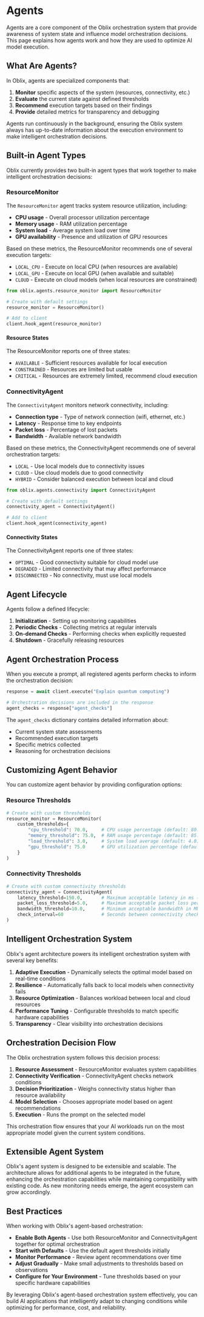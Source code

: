# Agents

Agents are a core component of the Oblix orchestration system that provide awareness of system state and influence model orchestration decisions. This page explains how agents work and how they are used to optimize AI model execution.

## What Are Agents?

In Oblix, agents are specialized components that:

1. **Monitor** specific aspects of the system (resources, connectivity, etc.)
2. **Evaluate** the current state against defined thresholds
3. **Recommend** execution targets based on their findings
4. **Provide** detailed metrics for transparency and debugging

Agents run continuously in the background, ensuring the Oblix system always has up-to-date information about the execution environment to make intelligent orchestration decisions.

## Built-in Agent Types

Oblix currently provides two built-in agent types that work together to make intelligent orchestration decisions:

### ResourceMonitor

The `ResourceMonitor` agent tracks system resource utilization, including:

- **CPU usage** - Overall processor utilization percentage
- **Memory usage** - RAM utilization percentage
- **System load** - Average system load over time
- **GPU availability** - Presence and utilization of GPU resources

Based on these metrics, the ResourceMonitor recommends one of several execution targets:

- `LOCAL_CPU` - Execute on local CPU (when resources are available)
- `LOCAL_GPU` - Execute on local GPU (when available and suitable)
- `CLOUD` - Execute on cloud models (when local resources are constrained)

```python
from oblix.agents.resource_monitor import ResourceMonitor

# Create with default settings
resource_monitor = ResourceMonitor()

# Add to client
client.hook_agent(resource_monitor)
```

#### Resource States

The ResourceMonitor reports one of three states:

- `AVAILABLE` - Sufficient resources available for local execution
- `CONSTRAINED` - Resources are limited but usable
- `CRITICAL` - Resources are extremely limited, recommend cloud execution

### ConnectivityAgent

The `ConnectivityAgent` monitors network connectivity, including:

- **Connection type** - Type of network connection (wifi, ethernet, etc.)
- **Latency** - Response time to key endpoints
- **Packet loss** - Percentage of lost packets
- **Bandwidth** - Available network bandwidth

Based on these metrics, the ConnectivityAgent recommends one of several orchestration targets:

- `LOCAL` - Use local models due to connectivity issues
- `CLOUD` - Use cloud models due to good connectivity
- `HYBRID` - Consider balanced execution between local and cloud

```python
from oblix.agents.connectivity import ConnectivityAgent

# Create with default settings
connectivity_agent = ConnectivityAgent()

# Add to client
client.hook_agent(connectivity_agent)
```

#### Connectivity States

The ConnectivityAgent reports one of three states:

- `OPTIMAL` - Good connectivity suitable for cloud model use
- `DEGRADED` - Limited connectivity that may affect performance
- `DISCONNECTED` - No connectivity, must use local models

## Agent Lifecycle

Agents follow a defined lifecycle:

1. **Initialization** - Setting up monitoring capabilities
2. **Periodic Checks** - Collecting metrics at regular intervals
3. **On-demand Checks** - Performing checks when explicitly requested
4. **Shutdown** - Gracefully releasing resources

## Agent Orchestration Process

When you execute a prompt, all registered agents perform checks to inform the orchestration decision:

```python
response = await client.execute("Explain quantum computing")

# Orchestration decisions are included in the response
agent_checks = response["agent_checks"]
```

The `agent_checks` dictionary contains detailed information about:

- Current system state assessments
- Recommended execution targets
- Specific metrics collected
- Reasoning for orchestration decisions

## Customizing Agent Behavior

You can customize agent behavior by providing configuration options:

### Resource Thresholds

```python
# Create with custom thresholds
resource_monitor = ResourceMonitor(
    custom_thresholds={
        "cpu_threshold": 70.0,     # CPU usage percentage (default: 80.0)
        "memory_threshold": 75.0,  # RAM usage percentage (default: 85.0)
        "load_threshold": 3.0,     # System load average (default: 4.0)
        "gpu_threshold": 75.0      # GPU utilization percentage (default: 85.0)
    }
)
```

### Connectivity Thresholds

```python
# Create with custom connectivity thresholds
connectivity_agent = ConnectivityAgent(
    latency_threshold=150.0,       # Maximum acceptable latency in ms (default: 200.0)
    packet_loss_threshold=5.0,     # Maximum acceptable packet loss percentage (default: 10.0)
    bandwidth_threshold=10.0,      # Minimum acceptable bandwidth in Mbps (default: 5.0)
    check_interval=60              # Seconds between connectivity checks (default: 30)
)
```

## Intelligent Orchestration System

Oblix's agent architecture powers its intelligent orchestration system with several key benefits:

1. **Adaptive Execution** - Dynamically selects the optimal model based on real-time conditions
2. **Resilience** - Automatically falls back to local models when connectivity fails
3. **Resource Optimization** - Balances workload between local and cloud resources
4. **Performance Tuning** - Configurable thresholds to match specific hardware capabilities
5. **Transparency** - Clear visibility into orchestration decisions

## Orchestration Decision Flow

The Oblix orchestration system follows this decision process:

1. **Resource Assessment** - ResourceMonitor evaluates system capabilities
2. **Connectivity Verification** - ConnectivityAgent checks network conditions
3. **Decision Prioritization** - Weighs connectivity status higher than resource availability
4. **Model Selection** - Chooses appropriate model based on agent recommendations
5. **Execution** - Runs the prompt on the selected model

This orchestration flow ensures that your AI workloads run on the most appropriate model given the current system conditions.

## Extensible Agent System

Oblix's agent system is designed to be extensible and scalable. The architecture allows for additional agents to be integrated in the future, enhancing the orchestration capabilities while maintaining compatibility with existing code. As new monitoring needs emerge, the agent ecosystem can grow accordingly.

## Best Practices

When working with Oblix's agent-based orchestration:

- **Enable Both Agents** - Use both ResourceMonitor and ConnectivityAgent together for optimal orchestration
- **Start with Defaults** - Use the default agent thresholds initially
- **Monitor Performance** - Review agent recommendations over time
- **Adjust Gradually** - Make small adjustments to thresholds based on observations
- **Configure for Your Environment** - Tune thresholds based on your specific hardware capabilities

By leveraging Oblix's agent-based orchestration system effectively, you can build AI applications that intelligently adapt to changing conditions while optimizing for performance, cost, and reliability.